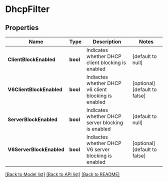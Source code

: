 # DhcpFilter

## Properties
Name | Type | Description | Notes
------------ | ------------- | ------------- | -------------
**ClientBlockEnabled** | **bool** | Indicates whether DHCP client blocking is enabled | [default to null]
**V6ClientBlockEnabled** | **bool** | Indiactes whether DHCP v6 client blocking is enabled | [optional] [default to false]
**ServerBlockEnabled** | **bool** | Indicates whether DHCP server blocking is enabled | [default to null]
**V6ServerBlockEnabled** | **bool** | Indiactes whether DHCP V6 server blocking is enabled | [optional] [default to false]

[[Back to Model list]](../README.md#documentation-for-models) [[Back to API list]](../README.md#documentation-for-api-endpoints) [[Back to README]](../README.md)

